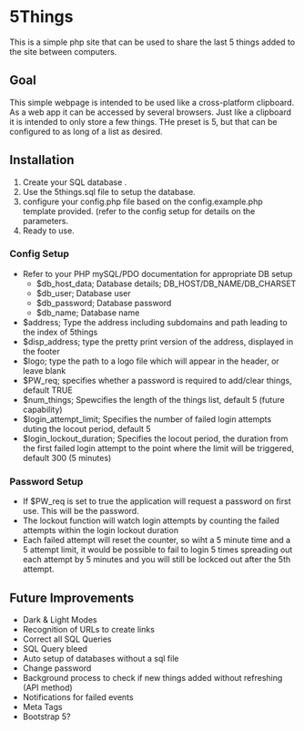 # 5Things
This is a simple php site that can be used to share the last 5 things added to the site between computers.

## Goal
This simple webpage is intended to be used like a cross-platform clipboard. As a web app it can be accessed by several browsers. Just like a clipboard it is intended to only store a few things. THe preset is 5, but that can be configured to as long of a list as desired.

## Installation
1. Create your SQL database .
2. Use the 5things.sql file to setup the database.
3. configure your config.php file based on the config.example.php template provided. (refer to the config setup for details on the parameters.
4. Ready to use.

### Config Setup
- Refer to your PHP mySQL/PDO documentation for appropriate DB setup
  - $db_host_data; Database details; DB_HOST/DB_NAME/DB_CHARSET
  - $db_user; Database user
  - $db_password; Database password
  - $db_name; Database name
- $address; Type the address including subdomains and path leading to the index of 5things
- $disp_address; type the pretty print version of the address, displayed in the footer
- $logo; type the path to a logo file which will appear in the header, or leave blank
- $PW_req; specifies whether a password is required to add/clear things, default TRUE
- $num_things; Spewcifies the length of the things list, default 5 (future capability)
- $login_attempt_limit; Specifies the number of failed login attempts duting the locout period, default 5
- $login_lockout_duration; Specifies the locout period, the duration from the first failed login attempt to the point where the limit will be triggered, default 300 (5 minutes)

### Password Setup
- If $PW_req is set to true the application will request a password on first use. This will be the password.
- The lockout function will watch login attempts by counting the failed attempts within the login lockout duration
- Each failed attempt will reset the counter, so wiht a 5 minute time and a 5 attempt limit, it would be possible to fail to login 5 times spreading out each attempt by 5 minutes and you will still be lockced out after the 5th attempt.

## Future Improvements
- Dark & Light Modes
- Recognition of URLs to create links
- Correct all SQL Queries
- SQL Query bleed
- Auto setup of databases without a sql file
- Change password
- Background process to check if new things added without refreshing (API method)
- Notifications for failed events
- Meta Tags
- Bootstrap 5?